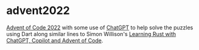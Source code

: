 # advent2022

[Advent of Code 2022](https://adventofcode.com/2022/) with some use of
[ChatGPT](https://chat.openai.com/chat) to help solve the puzzles using Dart
along similar lines to Simon Willison's
[Learning Rust with ChatGPT, Copilot and Advent of Code](https://simonwillison.net/2022/Dec/5/rust-chatgpt-copilot/).